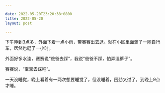 ```yaml
---

date: 2022-05-20T23:20:38+0800
title: 2022-05-20
layout: post

---
```


下午睡到3点多，外面下着一点小雨，带赛赛出去逛。就在小区里面骑了一圈自行车，居然也逛了一小时。

外面好多水洼，赛赛说“爸爸去踩”，我说“爸爸不踩，怕弄湿裤子”。

赛赛说，“宝宝去踩吧”。

一天没睡觉，晚上看着有一两次想要睡觉了，但没睡着，困劲又过了，到晚上9点才睡。
